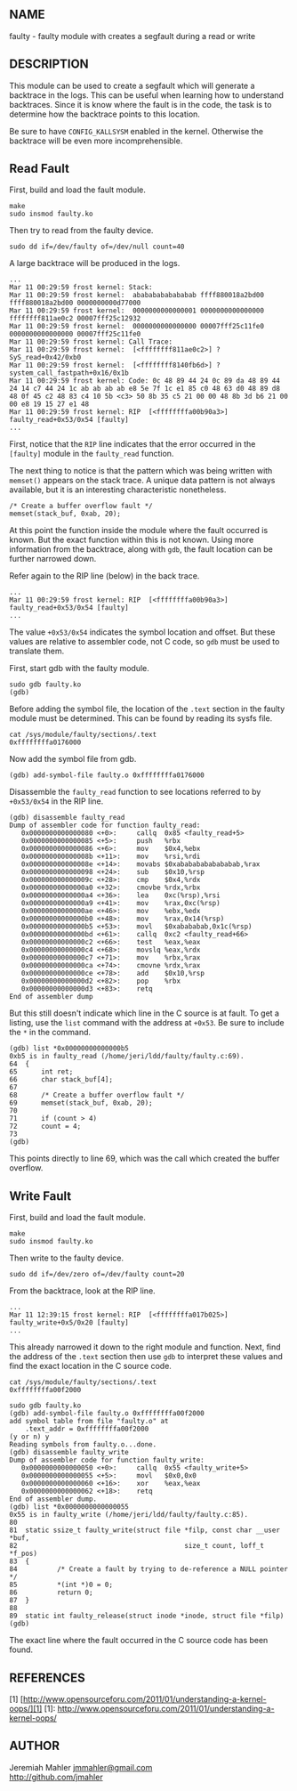 
NAME
----

faulty - faulty module with creates a segfault during a read or write

DESCRIPTION
-----------

This module can be used to create a segfault which will generate a
backtrace in the logs.  This can be useful when learning how to
understand backtraces.  Since it is know where the fault is in the code,
the task is to determine how the backtrace points to this location.

Be sure to have `CONFIG_KALLSYSM` enabled in the kernel.  Otherwise
the backtrace will be even more incomprehensible.

Read Fault
----------

First, build and load the fault module.

    make
    sudo insmod faulty.ko

Then try to read from the faulty device.

    sudo dd if=/dev/faulty of=/dev/null count=40

A large backtrace will be produced in the logs.

    ...
    Mar 11 00:29:59 frost kernel: Stack:
    Mar 11 00:29:59 frost kernel:  abababababababab ffff880018a2bd00 ffff880018a2bd00 0000000000d77000
    Mar 11 00:29:59 frost kernel:  0000000000000001 0000000000000000 ffffffff811ae0c2 00007fff25c12932
    Mar 11 00:29:59 frost kernel:  0000000000000000 00007fff25c11fe0 0000000000000000 00007fff25c11fe0
    Mar 11 00:29:59 frost kernel: Call Trace:
    Mar 11 00:29:59 frost kernel:  [<ffffffff811ae0c2>] ? SyS_read+0x42/0xb0
    Mar 11 00:29:59 frost kernel:  [<ffffffff8140fb6d>] ? system_call_fastpath+0x16/0x1b
    Mar 11 00:29:59 frost kernel: Code: 0c 48 89 44 24 0c 89 da 48 89 44 24 14 c7 44 24 1c ab ab ab ab e8 5e 7f 1c e1 85 c0 48 63 d0 48 89 d8 48 0f 45 c2 48 83 c4 10 5b <c3> 50 8b 35 c5 21 00 00 48 8b 3d b6 21 00 00 e8 19 15 27 e1 48 
    Mar 11 00:29:59 frost kernel: RIP  [<ffffffffa00b90a3>] faulty_read+0x53/0x54 [faulty]
    ...

First, notice that the `RIP` line indicates that the error occurred in
the `[faulty]` module in the `faulty_read` function.

The next thing to notice is that the pattern which was being written with
`memset()` appears on the stack trace.  A unique data pattern is not always
available, but it is an interesting characteristic nonetheless.

    /* Create a buffer overflow fault */
    memset(stack_buf, 0xab, 20);

At this point the function inside the module where the fault occurred is known.
But the exact function within this is not known.  Using more information
from the backtrace, along with `gdb`, the fault location can be further narrowed
down.

Refer again to the RIP line (below) in the back trace.

    ...
    Mar 11 00:29:59 frost kernel: RIP  [<ffffffffa00b90a3>] faulty_read+0x53/0x54 [faulty]
    ...

The value `+0x53/0x54` indicates the symbol location and offset.  But these
values are relative to assembler code, not C code, so `gdb` must be used
to translate them.

First, start gdb with the faulty module.

    sudo gdb faulty.ko
    (gdb)

Before adding the symbol file, the location of the `.text` section in the
faulty module must be determined.  This can be found by reading its sysfs
file.

    cat /sys/module/faulty/sections/.text
    0xffffffffa0176000

Now add the symbol file from gdb.

    (gdb) add-symbol-file faulty.o 0xffffffffa0176000

Disassemble the `faulty_read` function to see locations referred to by
`+0x53/0x54` in the RIP line.

    (gdb) disassemble faulty_read
    Dump of assembler code for function faulty_read:
       0x0000000000000080 <+0>:     callq  0x85 <faulty_read+5>
       0x0000000000000085 <+5>:     push   %rbx
       0x0000000000000086 <+6>:     mov    $0x4,%ebx
       0x000000000000008b <+11>:    mov    %rsi,%rdi
       0x000000000000008e <+14>:    movabs $0xabababababababab,%rax
       0x0000000000000098 <+24>:    sub    $0x10,%rsp
       0x000000000000009c <+28>:    cmp    $0x4,%rdx
       0x00000000000000a0 <+32>:    cmovbe %rdx,%rbx
       0x00000000000000a4 <+36>:    lea    0xc(%rsp),%rsi
       0x00000000000000a9 <+41>:    mov    %rax,0xc(%rsp)
       0x00000000000000ae <+46>:    mov    %ebx,%edx
       0x00000000000000b0 <+48>:    mov    %rax,0x14(%rsp)
       0x00000000000000b5 <+53>:    movl   $0xabababab,0x1c(%rsp)
       0x00000000000000bd <+61>:    callq  0xc2 <faulty_read+66>
       0x00000000000000c2 <+66>:    test   %eax,%eax
       0x00000000000000c4 <+68>:    movslq %eax,%rdx
       0x00000000000000c7 <+71>:    mov    %rbx,%rax
       0x00000000000000ca <+74>:    cmovne %rdx,%rax
       0x00000000000000ce <+78>:    add    $0x10,%rsp
       0x00000000000000d2 <+82>:    pop    %rbx
       0x00000000000000d3 <+83>:    retq
    End of assembler dump

But this still doesn't indicate which line in the C source is at fault.
To get a listing, use the `list` command with the address at `+0x53`.
Be sure to include the `*` in the command.

    (gdb) list *0x00000000000000b5
    0xb5 is in faulty_read (/home/jeri/ldd/faulty/faulty.c:69).
    64  {
    65      int ret;
    66      char stack_buf[4];
    67
    68      /* Create a buffer overflow fault */
    69      memset(stack_buf, 0xab, 20);
    70
    71      if (count > 4)
    72      count = 4;
    73
    (gdb)

This points directly to line 69, which was the call which created
the buffer overflow.

Write Fault
-----------

First, build and load the fault module.

    make
    sudo insmod faulty.ko

Then write to the faulty device.

    sudo dd if=/dev/zero of=/dev/faulty count=20

From the backtrace, look at the RIP line.

    ...
    Mar 11 12:39:15 frost kernel: RIP  [<ffffffffa017b025>] faulty_write+0x5/0x20 [faulty]
    ...

This already narrowed it down to the right module and function.
Next, find the address of the `.text` section then use `gdb` to
interpret these values and find the exact location in the C source code.

    cat /sys/module/faulty/sections/.text
    0xffffffffa00f2000

    sudo gdb faulty.ko
    (gdb) add-symbol-file faulty.o 0xffffffffa00f2000
    add symbol table from file "faulty.o" at
        .text_addr = 0xffffffffa00f2000
    (y or n) y
    Reading symbols from faulty.o...done.
    (gdb) disassemble faulty_write
    Dump of assembler code for function faulty_write:
       0x0000000000000050 <+0>:     callq  0x55 <faulty_write+5>
       0x0000000000000055 <+5>:     movl   $0x0,0x0
       0x0000000000000060 <+16>:    xor    %eax,%eax
       0x0000000000000062 <+18>:    retq
    End of assembler dump.
    (gdb) list *0x0000000000000055
    0x55 is in faulty_write (/home/jeri/ldd/faulty/faulty.c:85).
    80
    81  static ssize_t faulty_write(struct file *filp, const char __user *buf,
    82                                          size_t count, loff_t *f_pos)
    83  {
    84          /* Create a fault by trying to de-reference a NULL pointer */
    85          *(int *)0 = 0;
    86          return 0;
    87  }
    88
    89  static int faulty_release(struct inode *inode, struct file *filp)
    (gdb)

The exact line where the fault occurred in the C source code has been found.

REFERENCES
----------

  [1] [http://www.opensourceforu.com/2011/01/understanding-a-kernel-oops/][1]
  [1]: http://www.opensourceforu.com/2011/01/understanding-a-kernel-oops/

AUTHOR
------
Jeremiah Mahler <jmmahler@gmail.com><br>
<http://github.com/jmahler>
